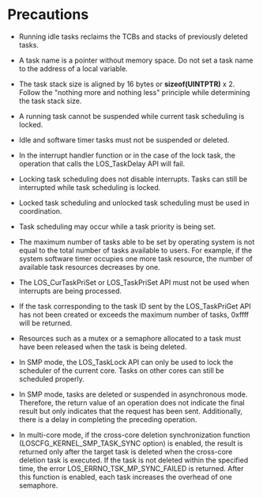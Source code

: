# Precautions<a name="EN-US_TOPIC_0311018322"></a>

-   Running idle tasks reclaims the TCBs and stacks of previously deleted tasks.
-   A task name is a pointer without memory space. Do not set a task name to the address of a local variable.
-   The task stack size is aligned by 16 bytes or  **sizeof\(UINTPTR\)**  x 2. Follow the "nothing more and nothing less" principle while determining the task stack size.
-   A running task cannot be suspended while current task scheduling is locked.
-   Idle and software timer tasks must not be suspended or deleted.
-   In the interrupt handler function or in the case of the lock task, the operation that calls the LOS\_TaskDelay API will fail.
-   Locking task scheduling does not disable interrupts. Tasks can still be interrupted while task scheduling is locked.
-   Locked task scheduling and unlocked task scheduling must be used in coordination.
-   Task scheduling may occur while a task priority is being set.
-   The maximum number of tasks able to be set by operating system is not equal to the total number of tasks available to users. For example, if the system software timer occupies one more task resource, the number of available task resources decreases by one.
-   The LOS\_CurTaskPriSet or LOS\_TaskPriSet API must not be used when interrupts are being processed.
-   If the task corresponding to the task ID sent by the LOS\_TaskPriGet API has not been created or exceeds the maximum number of tasks, 0xffff will be returned.
-   Resources such as a mutex or a semaphore allocated to a task must have been released when the task is being deleted.

-   In SMP mode, the LOS\_TaskLock API can only be used to lock the scheduler of the current core. Tasks on other cores can still be scheduled properly.
-   In SMP mode, tasks are deleted or suspended in asynchronous mode. Therefore, the return value of an operation does not indicate the final result but only indicates that the request has been sent. Additionally, there is a delay in completing the preceding operation.
-   In multi-core mode, if the cross-core deletion synchronization function \(LOSCFG\_KERNEL\_SMP\_TASK\_SYNC option\) is enabled, the result is returned only after the target task is deleted when the cross-core deletion task is executed. If the task is not deleted within the specified time, the error LOS\_ERRNO\_TSK\_MP\_SYNC\_FAILED is returned. After this function is enabled, each task increases the overhead of one semaphore.

